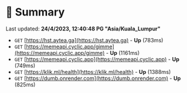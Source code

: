# 📖 Summary
Last updated: **24/4/2023, 12:40:48 PG "Asia/Kuala_Lumpur"**

- `GET` [https://hst.aytea.ga](https://hst.aytea.ga) - **Up** (783ms)
- `GET` [https://memeapi.cyclic.app/gimme](https://memeapi.cyclic.app/gimme) - **Up** (1161ms)
- `GET` [https://memeapi.cyclic.app](https://memeapi.cyclic.app) - **Up** (749ms)
- `GET` [https://klik.ml/health](https://klik.ml/health) - **Up** (1388ms)
- `GET` [https://dumb.onrender.com](https://dumb.onrender.com) - **Up** (825ms)
